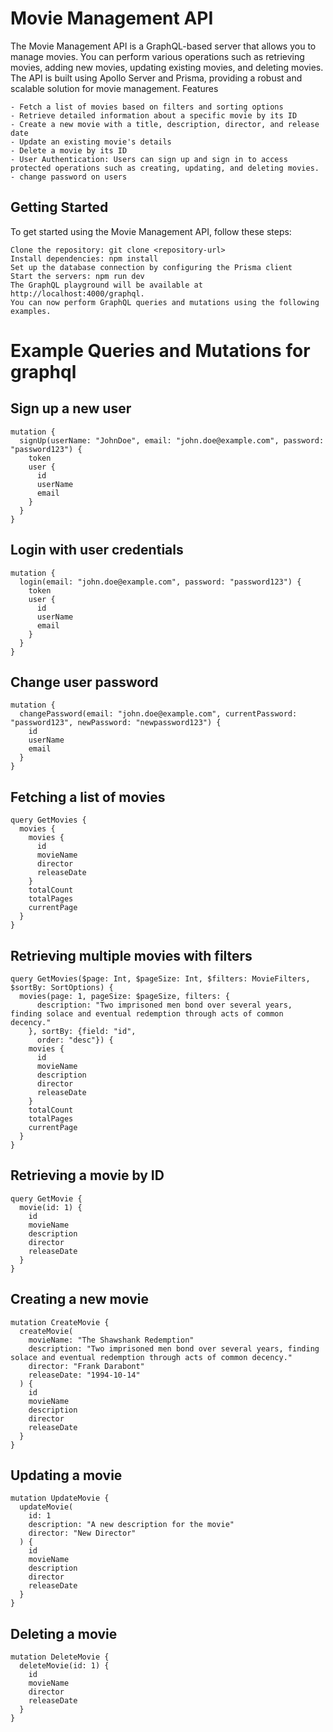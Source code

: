 # Movie Management API

The Movie Management API is a GraphQL-based server that allows you to manage movies. You can perform various operations such as retrieving movies, adding new movies, updating existing movies, and deleting movies. The API is built using Apollo Server and Prisma, providing a robust and scalable solution for movie management.
Features

    - Fetch a list of movies based on filters and sorting options
    - Retrieve detailed information about a specific movie by its ID
    - Create a new movie with a title, description, director, and release date
    - Update an existing movie's details
    - Delete a movie by its ID
    - User Authentication: Users can sign up and sign in to access protected operations such as creating, updating, and deleting movies.
    - change password on users

## Getting Started

To get started using the Movie Management API, follow these steps:

    Clone the repository: git clone <repository-url>
    Install dependencies: npm install
    Set up the database connection by configuring the Prisma client 
    Start the servers: npm run dev
    The GraphQL playground will be available at http://localhost:4000/graphql.
    You can now perform GraphQL queries and mutations using the following examples.

# Example Queries and Mutations for graphql


## Sign up a new user
```
mutation {
  signUp(userName: "JohnDoe", email: "john.doe@example.com", password: "password123") {
    token
    user {
      id
      userName
      email
    }
  }
}
```
## Login with user credentials
```
mutation {
  login(email: "john.doe@example.com", password: "password123") {
    token
    user {
      id
      userName
      email
    }
  }
}
```
## Change user password
```
mutation {
  changePassword(email: "john.doe@example.com", currentPassword: "password123", newPassword: "newpassword123") {
    id
    userName
    email
  }
}
```


## Fetching a list of movies
```
query GetMovies {
  movies {
    movies {
      id
      movieName
      director
      releaseDate
    }
    totalCount
    totalPages
    currentPage
  }
}
```

## Retrieving multiple movies with filters
```
query GetMovies($page: Int, $pageSize: Int, $filters: MovieFilters, $sortBy: SortOptions) {
  movies(page: 1, pageSize: $pageSize, filters: {
      description: "Two imprisoned men bond over several years, finding solace and eventual redemption through acts of common decency."
    }, sortBy: {field: "id", 
      order: "desc"}) {
    movies {
      id
      movieName
      description
      director
      releaseDate
    }
    totalCount
    totalPages
    currentPage
  }
}
```

## Retrieving a movie by ID
```
query GetMovie {
  movie(id: 1) {
    id
    movieName
    description
    director
    releaseDate
  }
}
```

## Creating a new movie
```
mutation CreateMovie {
  createMovie(
    movieName: "The Shawshank Redemption"
    description: "Two imprisoned men bond over several years, finding solace and eventual redemption through acts of common decency."
    director: "Frank Darabont"
    releaseDate: "1994-10-14"
  ) {
    id
    movieName
    description
    director
    releaseDate
  }
}
```
## Updating a movie
```
mutation UpdateMovie {
  updateMovie(
    id: 1
    description: "A new description for the movie"
    director: "New Director"
  ) {
    id
    movieName
    description
    director
    releaseDate
  }
}
```
## Deleting a movie
```
mutation DeleteMovie {
  deleteMovie(id: 1) {
    id
    movieName
    director
    releaseDate
  }
}
```
